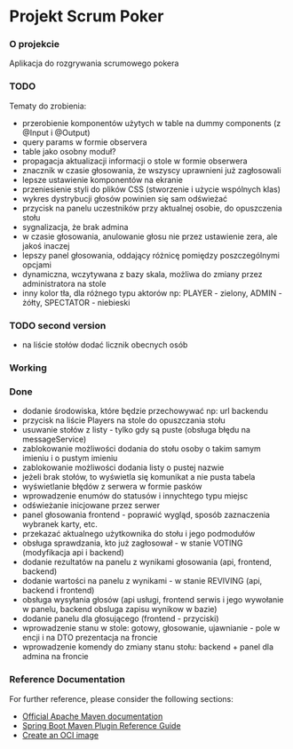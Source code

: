 # Projekt Scrum Poker

### O projekcie
Aplikacja do rozgrywania scrumowego pokera

### TODO
Tematy do zrobienia:
* przerobienie komponentów użytych w table na dummy components (z @Input i @Output)
* query params w formie observera
* table jako osobny moduł?
* propagacja aktualizacji informacji o stole w formie obserwera
* znacznik w czasie głosowania, że wszyscy uprawnieni już zagłosowali
* lepsze ustawienie komponentów na ekranie
* przeniesienie styli do plików CSS (stworzenie i użycie wspólnych klas)
* wykres dystrybucji głosów powinien się sam odświeżać
* przycisk na panelu uczestników przy aktualnej osobie, do opuszczenia stołu
* sygnalizacja, że brak admina
* w czasie głosowania, anulowanie głosu nie przez ustawienie zera, ale jakoś inaczej
* lepszy panel głosowania, oddający różnicę pomiędzy poszczególnymi opcjami
* dynamiczna, wczytywana z bazy skala, możliwa do zmiany przez administratora na stole
* inny kolor tła, dla różnego typu aktorów np: PLAYER - zielony, ADMIN - żółty, SPECTATOR - niebieski

### TODO second version
* na liście stołów dodać licznik obecnych osób

### Working


### Done
* dodanie środowiska, które będzie przechowywać np: url backendu
* przycisk na liście Players na stole do opuszczania stołu
* usuwanie stołów z listy - tylko gdy są puste (obsługa błędu na messageService)
* zablokowanie możliwości dodania do stołu osoby o takim samym imieniu i o pustym imieniu
* zablokowanie możliwości dodania listy o pustej nazwie
* jeżeli brak stołów, to wyświetla się komunikat a nie pusta tabela
* wyświetlanie błędów z serwera w formie pasków
* wprowadzenie enumów do statusów i innychtego typu miejsc
* odświeżanie inicjowane przez serwer
* panel głosowania frontend - poprawić wygląd, sposób zaznaczenia wybranek karty, etc.
* przekazać aktualnego użytkownika do stołu i jego podmodułów
* obsługa sprawdzania, kto już zagłosował - w stanie VOTING (modyfikacja api i backend)
* dodanie rezultatów na panelu z wynikami głosowania (api, frontend, backend)
* dodanie wartości na panelu z wynikami - w stanie REVIVING (api, backend i frontend)
* obsługa wysyłania głosów (api usługi, frontend serwis i jego wywołanie w panelu, backend obsluga zapisu wynikow w bazie)
* dodanie panelu dla głosującego (frontend - przyciski)
* wprowadzenie stanu w stole: gotowy, głosowanie, ujawnianie - pole w encji i na DTO prezentacja na froncie
* wprowadzenie komendy do zmiany stanu stołu: backend + panel dla admina na froncie


### Reference Documentation
For further reference, please consider the following sections:

* [Official Apache Maven documentation](https://maven.apache.org/guides/index.html)
* [Spring Boot Maven Plugin Reference Guide](https://docs.spring.io/spring-boot/docs/3.0.2/maven-plugin/reference/html/)
* [Create an OCI image](https://docs.spring.io/spring-boot/docs/3.0.2/maven-plugin/reference/html/#build-image)

